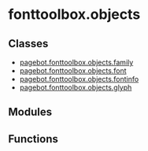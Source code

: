 # fonttoolbox.objects

## Classes

* [pagebot.fonttoolbox.objects.family](family)
* [pagebot.fonttoolbox.objects.font](font)
* [pagebot.fonttoolbox.objects.fontinfo](fontinfo)
* [pagebot.fonttoolbox.objects.glyph](glyph)

## Modules


## Functions


